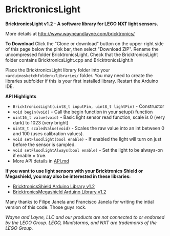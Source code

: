 BricktronicsLight
=================

**BricktronicsLight v1.2 - A software library for LEGO NXT light sensors.**

More details at http://www.wayneandlayne.com/bricktronics/

**To Download**
Click the "Clone or download" button on the upper-right side of this page below the pink bar, then select "Download ZIP". Rename the uncompressed folder BricktronicsLight. Check that the BricktronicsLight folder contains BricktronicsLight.cpp and BricktronicsLight.h

Place the BricktronicsLight library folder into your `<arduinosketchfolder>/libraries/` folder. You may need to create the libraries subfolder if this is your first installed library. Restart the Arduino IDE.

**API Highlights**
* `BricktronicsLight(uint8_t inputPin, uint8_t lightPin)` - Constructor
* `void begin(void)` - Call the begin function in your setup() function
* `uint16_t value(void)` - Basic light sensor read function, scale is 0 (very dark) to 1023 (very bright)
* `uint8_t scaledValue(void)` - Scales the raw value into an int between 0 and 100 (uses calibration values).
* `void setFloodlight(bool enable)` - If enabled the light will turn on just before the sensor is sampled.
* `void setFloodlightAlways(bool enable)` - Set the light to be always-on if enable = true.
* More API details in [API.md](API.md)

**If you want to use light sensors with your Bricktronics Shield or Megashield, you may also be interested in these libraries:**
* [BricktronicsShield Arduino Library v1.2](https://github.com/wayneandlayne/BricktronicsShield)
* [BricktronicsMegashield Arduino Library v1.2](https://github.com/wayneandlayne/BricktronicsMegashield)

Many thanks to Filipe Janela and Francisco Janela for writing the intial version of this code. Those guys rock.

_Wayne and Layne, LLC and our products are not connected to or endorsed by the LEGO Group. LEGO, Mindstorms, and NXT are trademarks of the LEGO Group._

